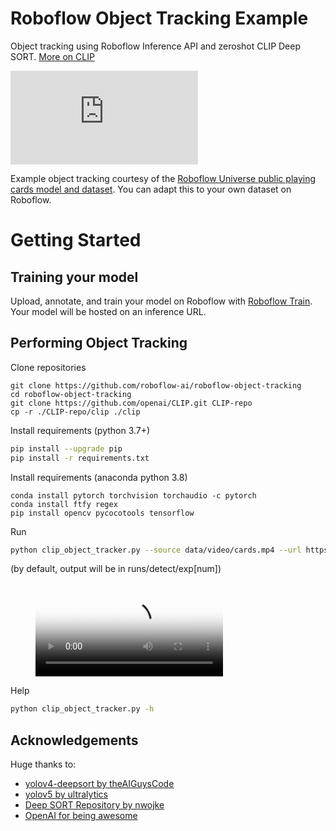 # Roboflow Object Tracking Example

Object tracking using Roboflow Inference API and zeroshot CLIP Deep SORT. [More on CLIP](https://blog.roboflow.com/how-to-use-openai-clip/)

![Cards Example](https://github.com/roboflow-ai/roboflow-object-tracking/blob/main/cards.py)

Example object tracking courtesy of the [Roboflow Universe public playing cards model and dataset](https://universe.roboflow.com/augmented-startups/playing-cards-ow27d). You can adapt this to your own dataset on Roboflow.

# Getting Started

## Training your model

Upload, annotate, and train your model on Roboflow with [Roboflow Train](https://docs.roboflow.com/train). Your model will be hosted on an inference URL.

## Performing Object Tracking

Clone repositories

```
git clone https://github.com/roboflow-ai/roboflow-object-tracking
cd roboflow-object-tracking
git clone https://github.com/openai/CLIP.git CLIP-repo
cp -r ./CLIP-repo/clip ./clip
```

Install requirements (python 3.7+)

```bash
pip install --upgrade pip
pip install -r requirements.txt
```

Install requirements (anaconda python 3.8)
```
conda install pytorch torchvision torchaudio -c pytorch
conda install ftfy regex
pip install opencv pycocotools tensorflow
```

Run

```bash
python clip_object_tracker.py --source data/video/cards.mp4 --url https://detect.roboflow.com/playing-cards-ow27d/1 --api_key ROBOFLO_API_KEY
```

(by default, output will be in runs/detect/exp[num])

<figure class="video_container">
  <video controls="true" allowfullscreen="true" poster="path/to/poster_image.png">
    <source src="data/demo/cards.mp4" type="video/mp4">
  </video>
</figure>

Help

```bash
python clip_object_tracker.py -h
```

## Acknowledgements

Huge thanks to:

- [yolov4-deepsort by theAIGuysCode](https://github.com/theAIGuysCode/yolov4-deepsort)
- [yolov5 by ultralytics](https://github.com/ultralytics/yolov5)
- [Deep SORT Repository by nwojke](https://github.com/nwojke/deep_sort)
- [OpenAI for being awesome](https://openai.com/blog/clip/)
